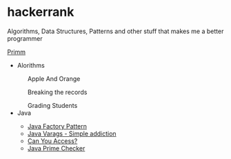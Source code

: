 # hackerrank
Algorithms, Data Structures, Patterns and other stuff that makes me a better programmer
<p>
  <a href="https://github.com/kravenor/hackerrank/blob/master/src/hackerrank/Primm.java"> Primm</a>
<ul>
<li>Alorithms</li>
    <ul>Apple And Orange</ul>
    <ul>Breaking the records</ul>
    <ul>Grading Students</ul>
  <li>Java</li>
  <ul>
  <li><a href="https://github.com/kravenor/hackerrank/tree/master/Java/Java%20Factory%20Pattern">Java Factory Pattern</a></li>
  <li><a href="https://github.com/kravenor/hackerrank/tree/master/Java/Varags%20-%20Simple%20Addiction">Java Varags - Simple addiction</a></li>
  <li><a href="https://github.com/kravenor/hackerrank/tree/master/Java/Can%20You%20Access">Can You Access? </li>
  <li><a href="https://github.com/kravenor/hackerrank/tree/master/Java/Java%20Prime%20Checker">Java Prime Checker</a>
  </ul>
</ul>
</p>
